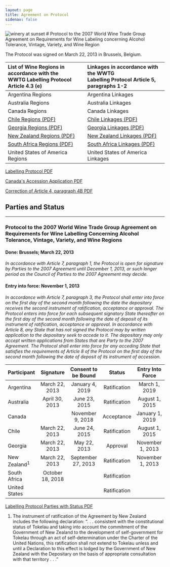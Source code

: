 ```yaml
---
layout: page
title: Agreement on Protocol
sidenav: false
---
```

<img src="{{site.baseurl}}/assets/uploads/sunset.jpg" alt="winery at sunset">
# Protocol to the 2007 World Wine Trade Group Agreement on Requirements for Wine Labeling concerning Alcohol Tolerance, Vintage, Variety, and Wine Region

The Protocol was signed on March 22, 2013 in Brussels, Belgium.

| List of Wine Regions in accordance with the <br>WWTG Labelling Protocol Article 4.3 (e)  | Linkages in accordance with the WWTG <br>Labelling Protocol Article 5, paragraphs 1-2   |
| :---                                                                                     |    :---                                                                                 |          
| Argentina Regions                                                                        | Argentina Linkages                                                                      |    
| Australia Regions                                                                        | Australia Linkages                                                                      |        
| Canada Regions                                                                           | Canada Linkages                                                                         |        
| [Chile Regions (PDF)]({{site.baseurl}}/assets/uploads/chilewineregions.pdf)     | [Chile Linkages (PDF)]({{site.baseurl}}/assets/uploads/chilelinkages.pdf)      |       
| [Georgia Regions (PDF)]({{site.baseurl}}/assets/uploads/georgiawineregions.pdf) | [Georgia Linkages (PDF)]({{site.baseurl}}/assets/uploads/georgialinkages.pdf)  |         
| [New Zealand Regions (PDF)]({{site.baseurl}}/assets/uploads/nzwineregions.pdf)  | [New Zealand Linkages (PDF)]({{site.baseurl}}/assets/uploads/nzlinkages.pdf)   |     
| [South Africa Regions (PDF)]({{site.baseurl}}/assets/uploads/sawineregions.pdf) | [South Africa Linkages (PDF)]({{site.baseurl}}/assets/uploads/salinkages.pdf)  |       
| United States of America Regions                                                         | United States of America Linkages                                                       |   

<a class="usa-button" href="{{site.baseurl}}/assets/uploads/protocol.pdf">Labelling Protocol PDF</a>

<a class="usa-button" href="{{site.baseurl}}/assets/uploads/canada-protocol.pdf">Canada's Accession Application PDF</a>

<a class="usa-button" href="{{site.baseurl}}/assets/uploads/maa-correction.pdf">Correction of Article 4, paragraph 4B PDF</a>

## Parties and Status
---
### Protocol to the 2007 World Wine Trade Group Agreement on Requirements for Wine Labelling Concerning Alcohol Tolerance, Vintage, Variety, and Wine Regions
#### Done: Brussels; March 22, 2013
*In accordance with Article 7, paragraph 1, the Protocol is open for signature by Parties to the 2007 Agreement until December 1, 2013, or such longer period as the Council of Parties to the 2007 Agreement may decide.*

#### Entry into force: November 1, 2013
*In accordance with Article 7, paragraph 3, the Protocol shall enter into force on the first day of the second month following the date the depositary receives the second instrument of ratification, acceptance or approval.  The Protocol enters into force for each subsequent signatory State thereafter on the first day of the second month following the date of deposit of its instrument of ratification, acceptance or approval.    In accordance with Article 8, any State that has not signed the Protocol may by written application to the depositary seek to accede to it.  The depositary may only accept written applications from States that are Party to the 2007 Agreement.  The Protocol shall enter into force for any acceding State that satisfies the requirements of Article 8 of the Protocol on the first day of the second month following the date of deposit of its instrument of accession.*


| Participant     | Signature        | Consent to be Bound |  Status        | Entry Into Force  | 
| :---            |    :----:        |    :----:           | :----:         |  :---:            |
| Argentina       | March 22, 2013   | January 4, 2019     | Ratification   | March 1, 2019     |
| Australia       | April 30, 2013   | June 23, 2015       | Ratification   | August 1, 2015    |
| Canada          |                  | November 9, 2018    | Acceptance     | January 1, 2019   |
| Chile           | March 22, 2013   | June 24, 2015       | Ratification   | August 1, 2015    |
| Georgia         | March 22, 2013   | May 22, 2013        | Approval       | November 1, 2013  |
| New Zealand<sup>1</sup>| March 22, 2013   | September 27, 2013  | Ratification   | November 1, 2013  |
| South Africa    | October 18, 2018 |                     | Ratification   |                   |
| United States   |                  |                     | Ratification   |                   |

<a class="usa-button" href="{{site.baseurl}}/assets/uploads/protocolparties.pdf">Labelling Protocol Parties with Status PDF</a>

<div style="font-size:14px;"><ol><li>The instrument of ratification of the Agreement by New Zealand includes the following declaration:  “. . . consistent with the constitutional status of Tokelau and taking into account the commitment of the Government of New Zealand to the development of self-government for Tokelau through an act of self-determination under the Charter of the United Nations, this ratification shall not extend to Tokelau unless and until a Declaration to this effect is lodged by the Government of New Zealand with the Depositary on the basis of appropriate consultation with that territory . . .” </li></ol> </div>
